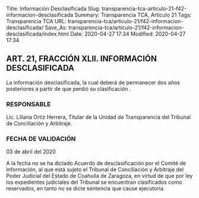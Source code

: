 Title: Información Desclasificada
Slug: transparencia-tca-articulo-21-f42-informacion-desclasificada
Summary: Transparencia TCA, Artículo 21
Tags: Transparencia TCA
URL: transparencia-tca/articulo-21/f42-informacion-desclasificada/
Save_As: transparencia-tca/articulo-21/f42-informacion-desclasificada/index.html
Date: 2020-04-27 17:34
Modified: 2020-04-27 17:34


## ART. 21, FRACCIÓN XLII. INFORMACIÓN DESCLASIFICADA

La información desclasificada, la cual deberá de permanecer dos años posteriores a partir de que perdió su clasificación .


### RESPONSABLE

Lic. Liliana Ortiz Herrera, Titular de la Unidad de Transparencia del Tribunal de Conciliación y Arbitraje.


### FECHA DE VALIDACIÓN

03 de abril del 2020


A la fecha no se ha dictado Acuerdo de desclasificación por el Comité de Información, al que está sujeto el Tribunal de Conciliación y Arbitraje  del Poder Judicial del Estado de Coahuila de Zaragoza, en virtud de que por ley los expedientes judiciales del Tribunal se encuentran clasificados como reservados, en tanto no se dicte sentencia que cause ejecutoria.



